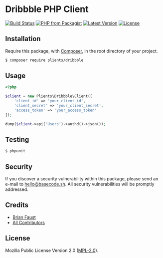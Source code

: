 # Dribbble PHP Client

[![Build Status](https://img.shields.io/travis/plients/Dribbble-PHP-Client/master.svg?style=flat-square)](https://travis-ci.org/plients/Dribbble-PHP-Client)
[![PHP from Packagist](https://img.shields.io/packagist/php-v/plients/dribbble.svg?style=flat-square)]()
[![Latest Version](https://img.shields.io/github/release/plients/Dribbble-PHP-Client.svg?style=flat-square)](https://github.com/plients/Dribbble-PHP-Client/releases)
[![License](https://img.shields.io/packagist/l/plients/Dribbble-PHP-Client.svg?style=flat-square)](https://packagist.org/packages/plients/Dribbble-PHP-Client)

## Installation

Require this package, with [Composer](https://getcomposer.org/), in the root directory of your project.

```bash
$ composer require plients/dribbble
```

## Usage

```php
<?php

$client = new Plients\Dribbble\Client([
    'client_id' => 'your_client_id',
    'client_secret' => 'your_client_secret',
    'access_token' => 'your_access_token'
]);

dump($client->api('Users')->authd()->json());
```

## Testing

``` bash
$ phpunit
```

## Security

If you discover a security vulnerability within this package, please send an e-mail to hello@basecode.sh. All security vulnerabilities will be promptly addressed.

## Credits

- [Brian Faust](https://github.com/faustbrian)
- [All Contributors](../../contributors)

## License

Mozilla Public License Version 2.0 ([MPL-2.0](./LICENSE)).
